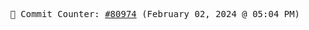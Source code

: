 <p align="center">
    <samp>
        📮 Commit Counter: <a href="https://github.com/Javascript-void0/Javascript-void0/commits/main">#80974</a> (February 02, 2024 @ 05:04 PM)
    </samp>
</p>
